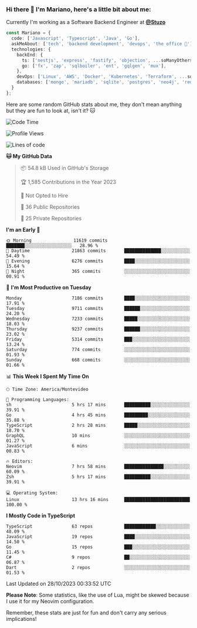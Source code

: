 ### Hi there 👋 I'm Mariano, here's a little bit about me:

Currently I'm working as a Software Backend Engineer at [**@Stuzo**](https://www.stuzo.com/)

```ts
const Mariano = {
  code: ['Javascript', 'Typescript', 'Java', 'Go'],
  askMeAbout: ['tech', 'backend development', 'devops', 'the office 💼'],
  technologies: {
    backEnd: {
      ts: ['nestjs', 'express', 'fastify', 'objection', ...soManyOthersFrameworks],
      go: ['fx', 'zap', 'sqlboiler', 'ent', 'gqlgen', 'mux'],
    },
    devOps: ['Linux', 'AWS', 'Docker', 'Kubernetes', 'Terraform', ...soManyOthersTools],
    databases: ['mongo', 'mariadb', 'sqlite', 'postgres', 'neo4j', 'redis', ...],
  }
};
```

Here are some random GitHub stats about me, they don't mean anything but they are fun to look at, isn't it? 🐱

<!--START_SECTION:waka-->
![Code Time](http://img.shields.io/badge/Code%20Time-1%2C349%20hrs%2047%20mins-blue)

![Profile Views](http://img.shields.io/badge/Profile%20Views-1-blue)

![Lines of code](https://img.shields.io/badge/From%20Hello%20World%20I%27ve%20Written-11.6%20million%20lines%20of%20code-blue)

**🐱 My GitHub Data** 

> 📦 54.8 kB Used in GitHub's Storage 
 > 
> 🏆 1,585 Contributions in the Year 2023
 > 
> 🚫 Not Opted to Hire
 > 
> 📜 36 Public Repositories 
 > 
> 🔑 25 Private Repositories 
 > 
**I'm an Early 🐤** 

```text
🌞 Morning                11619 commits       ███████░░░░░░░░░░░░░░░░░░   28.96 % 
🌆 Daytime                21863 commits       ██████████████░░░░░░░░░░░   54.49 % 
🌃 Evening                6276 commits        ████░░░░░░░░░░░░░░░░░░░░░   15.64 % 
🌙 Night                  365 commits         ░░░░░░░░░░░░░░░░░░░░░░░░░   00.91 % 
```
📅 **I'm Most Productive on Tuesday** 

```text
Monday                   7186 commits        ████░░░░░░░░░░░░░░░░░░░░░   17.91 % 
Tuesday                  9711 commits        ██████░░░░░░░░░░░░░░░░░░░   24.20 % 
Wednesday                7233 commits        █████░░░░░░░░░░░░░░░░░░░░   18.03 % 
Thursday                 9237 commits        ██████░░░░░░░░░░░░░░░░░░░   23.02 % 
Friday                   5314 commits        ███░░░░░░░░░░░░░░░░░░░░░░   13.24 % 
Saturday                 774 commits         ░░░░░░░░░░░░░░░░░░░░░░░░░   01.93 % 
Sunday                   668 commits         ░░░░░░░░░░░░░░░░░░░░░░░░░   01.66 % 
```


📊 **This Week I Spent My Time On** 

```text
🕑︎ Time Zone: America/Montevideo

💬 Programming Languages: 
sh                       5 hrs 17 mins       ██████████░░░░░░░░░░░░░░░   39.91 % 
Go                       4 hrs 45 mins       █████████░░░░░░░░░░░░░░░░   35.88 % 
TypeScript               2 hrs 28 mins       █████░░░░░░░░░░░░░░░░░░░░   18.70 % 
GraphQL                  10 mins             ░░░░░░░░░░░░░░░░░░░░░░░░░   01.27 % 
JavaScript               6 mins              ░░░░░░░░░░░░░░░░░░░░░░░░░   00.83 % 

🔥 Editors: 
Neovim                   7 hrs 58 mins       ███████████████░░░░░░░░░░   60.09 % 
Zsh                      5 hrs 17 mins       ██████████░░░░░░░░░░░░░░░   39.91 % 

💻 Operating System: 
Linux                    13 hrs 16 mins      █████████████████████████   100.00 % 
```

**I Mostly Code in TypeScript** 

```text
TypeScript               63 repos            ████████████░░░░░░░░░░░░░   48.09 % 
JavaScript               19 repos            ████░░░░░░░░░░░░░░░░░░░░░   14.50 % 
Go                       15 repos            ███░░░░░░░░░░░░░░░░░░░░░░   11.45 % 
C#                       9 repos             ██░░░░░░░░░░░░░░░░░░░░░░░   06.87 % 
Dart                     2 repos             ░░░░░░░░░░░░░░░░░░░░░░░░░   01.53 % 
```




 Last Updated on 28/10/2023 00:33:52 UTC
<!--END_SECTION:waka-->

**Please Note**: Some statistics, like the use of Lua, might be skewed because I use it for my Neovim configuration.

Remember, these stats are just for fun and don't carry any serious implications!
